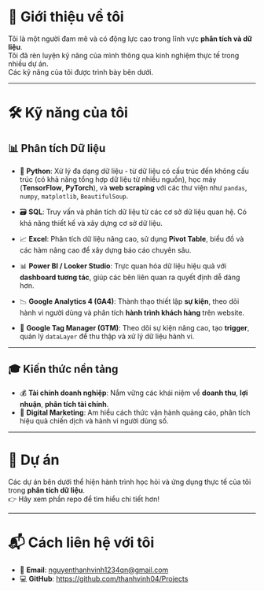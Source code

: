 # 👋 **Giới thiệu về tôi**  
Tôi là một người đam mê và có động lực cao trong lĩnh vực **phân tích và dữ liệu**.  
Tôi đã rèn luyện kỹ năng của mình thông qua kinh nghiệm thực tế trong nhiều dự án.  
Các kỹ năng của tôi được trình bày bên dưới.

---

# 🛠️ **Kỹ năng của tôi**

## 📊 **Phân tích Dữ liệu**

- 🐍 **Python**: Xử lý đa dạng dữ liệu - từ dữ liệu có cấu trúc đến không cấu trúc (có khả năng tổng hợp dữ liệu từ nhiều nguồn), học máy (**TensorFlow**, **PyTorch**), và **web scraping** với các thư viện như `pandas`, `numpy`, `matplotlib`, `BeautifulSoup`.

- 🗃️ **SQL**: Truy vấn và phân tích dữ liệu từ các cơ sở dữ liệu quan hệ. Có khả năng thiết kế và xây dựng cơ sở dữ liệu.

- 📈 **Excel**: Phân tích dữ liệu nâng cao, sử dụng **Pivot Table**, biểu đồ và các hàm nâng cao để xây dựng báo cáo chuyên sâu.

- 📊 **Power BI / Looker Studio**: Trực quan hóa dữ liệu hiệu quả với **dashboard tương tác**, giúp các bên liên quan ra quyết định dễ dàng hơn.

- 📉 **Google Analytics 4 (GA4)**: Thành thạo thiết lập **sự kiện**, theo dõi hành vi người dùng và phân tích **hành trình khách hàng** trên website.

- 🧩 **Google Tag Manager (GTM)**: Theo dõi sự kiện nâng cao, tạo **trigger**, quản lý `dataLayer` để thu thập và xử lý dữ liệu hành vi.

---

## 🎓 **Kiến thức nền tảng**

- 💰 **Tài chính doanh nghiệp**: Nắm vững các khái niệm về **doanh thu**, **lợi nhuận**, **phân tích tài chính**.
- 📣 **Digital Marketing**: Am hiểu cách thức vận hành quảng cáo, phân tích hiệu quả chiến dịch và hành vi người dùng số.

---

# 📂 **Dự án**
Các dự án bên dưới thể hiện hành trình học hỏi và ứng dụng thực tế của tôi trong **phân tích dữ liệu**.  
👉 Hãy xem phần repo để tìm hiểu chi tiết hơn!

---

# 📬 **Cách liên hệ với tôi**

- 📧 **Email**: nguyenthanhvinh1234qn@gmail.com
- 💻 **GitHub**: https://github.com/thanhvinh04/Projects
